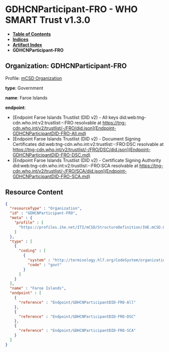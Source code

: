 # GDHCNParticipant-FRO - WHO SMART Trust v1.3.0

* [**Table of Contents**](toc.md)
* [**Indices**](indices.md)
* [**Artifact Index**](artifacts.md)
* **GDHCNParticipant-FRO**

## Organization: GDHCNParticipant-FRO

Profile: [mCSD Organization](https://profiles.ihe.net/ITI/mCSD/4.0.0/StructureDefinition-IHE.mCSD.Organization.html)

**type**: Government

**name**: Faroe Islands

**endpoint**: 

* [Endpoint Faroe Islands Trustlist (DID v2) - All keys did:web:tng-cdn.who.int:v2:trustlist:-:FRO resolvable at https://tng-cdn.who.int/v2/trustlist/-/FRO/did.json](Endpoint-GDHCNParticipantDID-FRO-All.md)
* [Endpoint Faroe Islands Trustlist (DID v2) - Document Signing Certificates did:web:tng-cdn.who.int:v2:trustlist:-:FRO:DSC resolvable at https://tng-cdn.who.int/v2/trustlist/-/FRO/DSC/did.json](Endpoint-GDHCNParticipantDID-FRO-DSC.md)
* [Endpoint Faroe Islands Trustlist (DID v2) - Certificate Signing Authority did:web:tng-cdn.who.int:v2:trustlist:-:FRO:SCA resolvable at https://tng-cdn.who.int/v2/trustlist/-/FRO/SCA/did.json](Endpoint-GDHCNParticipantDID-FRO-SCA.md)



## Resource Content

```json
{
  "resourceType" : "Organization",
  "id" : "GDHCNParticipant-FRO",
  "meta" : {
    "profile" : [
      "https://profiles.ihe.net/ITI/mCSD/StructureDefinition/IHE.mCSD.Organization"
    ]
  },
  "type" : [
    {
      "coding" : [
        {
          "system" : "http://terminology.hl7.org/CodeSystem/organization-type",
          "code" : "govt"
        }
      ]
    }
  ],
  "name" : "Faroe Islands",
  "endpoint" : [
    {
      "reference" : "Endpoint/GDHCNParticipantDID-FRO-All"
    },
    {
      "reference" : "Endpoint/GDHCNParticipantDID-FRO-DSC"
    },
    {
      "reference" : "Endpoint/GDHCNParticipantDID-FRO-SCA"
    }
  ]
}

```
